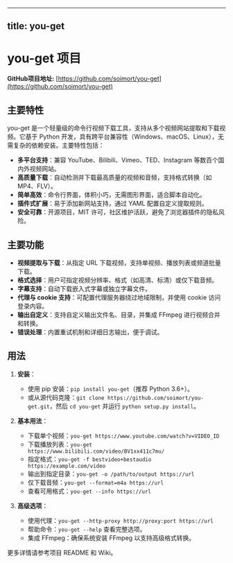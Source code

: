 
---
title: you-get
---

# you-get 项目

**GitHub项目地址:** [https://github.com/soimort/you-get](https://github.com/soimort/you-get)

## 主要特性
you-get 是一个轻量级的命令行视频下载工具，支持从多个视频网站提取和下载视频。它基于 Python 开发，具有跨平台兼容性（Windows、macOS、Linux），无需复杂的依赖安装。主要特性包括：
- **多平台支持**：兼容 YouTube、Bilibili、Vimeo、TED、Instagram 等数百个国内外视频网站。
- **高质量下载**：自动检测并下载最高质量的视频和音频，支持格式转换（如 MP4、FLV）。
- **简单高效**：命令行界面，体积小巧，无需图形界面，适合脚本自动化。
- **插件式扩展**：易于添加新网站支持，通过 YAML 配置自定义提取规则。
- **安全可靠**：开源项目，MIT 许可，社区维护活跃，避免了浏览器插件的隐私风险。

## 主要功能
- **视频提取与下载**：从指定 URL 下载视频，支持单视频、播放列表或频道批量下载。
- **格式选择**：用户可指定视频分辨率、格式（如高清、标清）或仅下载音频。
- **字幕支持**：自动下载嵌入式字幕或独立字幕文件。
- **代理与 cookie 支持**：可配置代理服务器绕过地域限制，并使用 cookie 访问登录内容。
- **输出自定义**：支持自定义输出文件名、目录，并集成 FFmpeg 进行视频合并和转换。
- **错误处理**：内置重试机制和详细日志输出，便于调试。

## 用法
1. **安装**：
   - 使用 pip 安装：`pip install you-get`（推荐 Python 3.6+）。
   - 或从源代码克隆：`git clone https://github.com/soimort/you-get.git`，然后 `cd you-get` 并运行 `python setup.py install`。

2. **基本用法**：
   - 下载单个视频：`you-get https://www.youtube.com/watch?v=VIDEO_ID`
   - 下载播放列表：`you-get https://www.bilibili.com/video/BV1xx411c7mu/`
   - 指定格式：`you-get -f bestvideo+bestaudio https://example.com/video`
   - 输出到指定目录：`you-get -o /path/to/output https://url`
   - 仅下载音频：`you-get --format=m4a https://url`
   - 查看可用格式：`you-get --info https://url`

3. **高级选项**：
   - 使用代理：`you-get --http-proxy http://proxy:port https://url`
   - 帮助命令：`you-get --help` 查看完整选项。
   - 集成 FFmpeg：确保系统安装 FFmpeg 以支持高级格式转换。

更多详情请参考项目 README 和 Wiki。